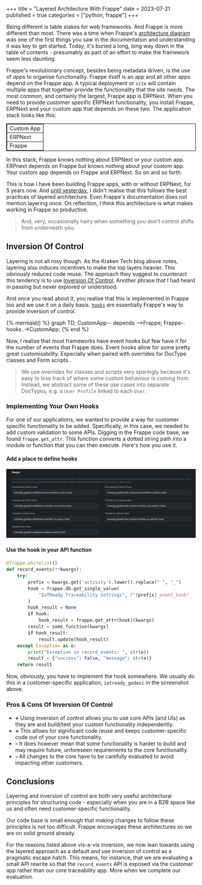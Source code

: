 +++
title = "Layered Architecture With Frappe"
date = 2023-07-21
published = true
categories = ["python, frappe"]
+++

Being different is table stakes for web frameworks. And Frappe is more different than most. There was a time when Frappe's [architecture diagram](https://frappeframework.com/docs/v14/user/en/basics/architecture) was one of the first things you saw in the documentation and understanding it was key to get started. Today, it's buried a long, long way down in the table of contents - presumably as part of an effort to make the framework seem less daunting.

Frappe's revolutionary concept, besides being metadata driven, is the use of _apps_ to organise functionality. Frappe itself is an app and all other apps depend on the Frappe app. A typical deployment or `site` will contain multiple apps that together provide the functionality that the site needs. The most common, and certainly the largest, Frappe app is ERPNext. When you need to provide customer specific ERPNext functionality, you install Frappe, ERPNext and your custom app that depends on these two. The application stack looks like this:

<table style="border: 1px solid black; border-collapse: collapse;">
  <tr>
    <td style="border: 1px solid black;">Custom App</td>
  </tr>
  <tr>
    <td style="border: 1px solid black;">ERPNext</td>
  </tr>
  <tr>
    <td style="border: 1px solid black;">Frappe</td>
  </tr>
</table>


In this stack, Frappe knows nothing about ERPNext or your custom app. ERPnext depends on Frappe but knows nothing about your custom app. Your custom app depends on Frappe and ERPNext. So on and so forth.

This is how I have been building Frappe apps, with or without ERPNext, for 5 years now. And [until yesterday](https://blog.europython.eu/kraken-technologies-how-we-organize-our-very-large-pythonmonolith/), I didn't realise that this follows the best practices of layered architecture. Even Frappe's documentation does not mention layering once. On reflection, I think this architecture is what makes working in Frappe so productive.

> And, very, occasionally hairy when something you don't control shifts from underneath you.


## Inversion Of Control

Layering is not all rosy though. As the Kraken Tech blog above notes, layering also induces incentives to make the top layers heavier. This obviously reduces code reuse. The approach they suggest to counteract this tendency is to use [Inversion Of Control](https://seddonym.me/2019/04/15/inversion-of-control/). Another phrase that I had heard in passing but never explored or understood. 

And once you read about it, you realise that this is implemented in Frappe too and we use it on a daily basis. [`hooks`](https://frappeframework.com/docs/v14/user/en/python-api/hooks) are essentially Frappe's way to provide inversion of control. 

{% mermaid() %}
graph TD;
    CustomApp-- depends -->Frappe;
    Frappe-. hooks .->CustomApp;
{% end %}

Now, I realise that most frameworks have event hooks but few have it for the number of events that Frappe does. Event hooks allow for some pretty great customisability. Especially when paired with overrides for DocType classes and Form scripts.

> We use overrides for classes and scripts very sparingly because it's easy to lose track of where some custom behaviour is coming from. Instead, we abstract some of these use cases into separate DocTypes, e.g. a `User Profile` linked to each `User`.


### Implementing Your Own Hooks

For one of our applications, we wanted to provide a way for customer specific functionality to be added. Specifically, in this case, we needed to add custom validation to some APIs. Digging in the Frappe code base, we found `frappe.get_attr`. This function converts a dotted string path into a module or function that you can then execute. Here's how you use it.

#### Add a place to define hooks

![Event Hooks](/images/warehouse_hooks.png)


#### Use the hook in your API function

```python
@frappe.whitelist()
def record_events(**kwargs):
    try:
        prefix = kwargs.get('activity').lower().replace(" ", "_")
        hook = frappe.db.get_single_value(
            "IoTReady Traceability Settings", f"{prefix}_event_hook"
        )
        hook_result = None
        if hook:
            hook_result = frappe.get_attr(hook)(kwargs)
        result = some_function(kwargs)
        if hook_result:
            result.update(hook_result)
    except Exception as e:
        print("Exception in record_events: ", str(e))
        result = {"success": False, "message": str(e)}
    return result
```

Now, obviously, you have to implement the hook somewhere. We usually do this in a customer-specific application, `iotready_godesi` in the screenshot above.


### Pros & Cons Of Inversion Of Control

- **+** Using inversion of control allows you to use core APIs (and UIs) as they are and build/test your custom functionality independently.
- **+** This allows for significant code reuse and keeps customer-specific code out of your core functionality.
- **-** It does however mean that some functionality is harder to build and may require future, unforeseen requirements to the core functionality. 
- **-** All changes to the core have to be carefully evaluated to avoid impacting other customers.


## Conclusions

Layering and inversion of control are both very useful architectural principles for structuring code - especially when you are in a B2B space like us and often need customer-specific functionality. 

Our code base is small enough that making changes to follow these principles is not too difficult. Frappe encourages these architectures so we are on solid ground already. 

For the reasons listed above vis-a-vis inversion, we now lean towards using the layered approach as a default and use inversion of control as a pragmatic escape hatch. This means, for instance, that we are evaluating a small API rewrite so that the `record_events` API is exposed via the customer app rather than our core traceability app. More when we complete our evaluation.


